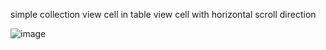 simple collection view cell in table view cell with horizontal scroll direction

![image](https://github.com/Yernar110501/CollectionCell/assets/61582212/1a7213fc-0f05-4581-bd39-ce905c480ba8)
